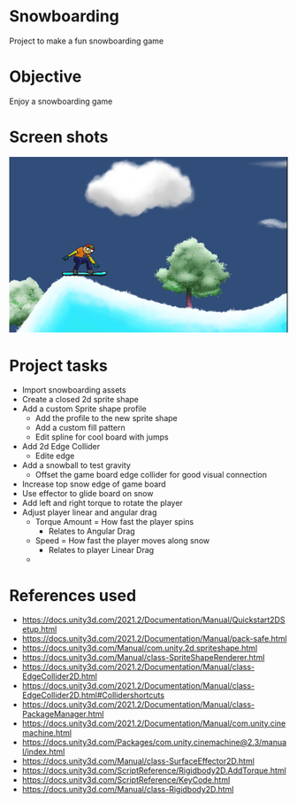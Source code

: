 # Snowboarding
Project to make a fun snowboarding game

# Objective
Enjoy a snowboarding game

# Screen shots
![Game](https://github.com/c0a3bd/UnitySnowboarding/blob/main/docs/Game_Home.png)

# Project tasks
* Import snowboarding assets
* Create a closed 2d sprite shape
* Add a custom Sprite shape profile
    * Add the profile to the new sprite shape
    * Add a custom fill pattern
    * Edit spline for cool board with jumps
* Add 2d Edge Collider
    * Edite edge
* Add a snowball to test gravity
    * Offset the game board edge collider for good visual connection
* Increase top snow edge of game board
* Use effector to glide board on snow
* Add left and right torque to rotate the player
* Adjust player linear and angular drag
    * Torque Amount = How fast the player spins
        * Relates to Angular Drag
    * Speed = How fast the player moves along snow
        * Relates to player Linear Drag
    * 

# References used
* https://docs.unity3d.com/2021.2/Documentation/Manual/Quickstart2DSetup.html
* https://docs.unity3d.com/2021.2/Documentation/Manual/pack-safe.html 
* https://docs.unity3d.com/Manual/com.unity.2d.spriteshape.html
* https://docs.unity3d.com/Manual/class-SpriteShapeRenderer.html
* https://docs.unity3d.com/2021.2/Documentation/Manual/class-EdgeCollider2D.html
* https://docs.unity3d.com/2021.2/Documentation/Manual/class-EdgeCollider2D.html#Collidershortcuts
* https://docs.unity3d.com/2021.2/Documentation/Manual/class-PackageManager.html
* https://docs.unity3d.com/2021.2/Documentation/Manual/com.unity.cinemachine.html
* https://docs.unity3d.com/Packages/com.unity.cinemachine@2.3/manual/index.html
* https://docs.unity3d.com/Manual/class-SurfaceEffector2D.html
* https://docs.unity3d.com/ScriptReference/Rigidbody2D.AddTorque.html
* https://docs.unity3d.com/ScriptReference/KeyCode.html 
* https://docs.unity3d.com/Manual/class-Rigidbody2D.html 
